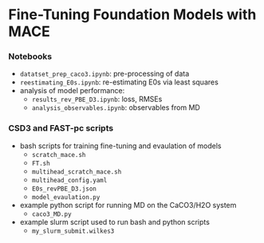 # Fine-Tuning Foundation Models with MACE

### Notebooks
- `datatset_prep_caco3.ipynb`: pre-processing of data
- `reestimating_E0s.ipynb`: re-estimating E0s via least squares
- analysis of model performance:
    - `results_rev_PBE_D3.ipynb`: loss, RMSEs
    - `analysis_observables.ipynb`: observables from MD

### CSD3 and FAST-pc scripts
- bash scripts for training fine-tuning and evaulation of models
    - `scratch_mace.sh`
    - `FT.sh`
    - `multihead_scratch_mace.sh`
    - `multihead_config.yaml`
    - `E0s_revPBE_D3.json`
    - `model_evaulation.py`
- example python script for running MD on the CaCO3/H2O system
    - `caco3_MD.py`
- example slurm script used to run bash and python scripts
    - `my_slurm_submit.wilkes3`
